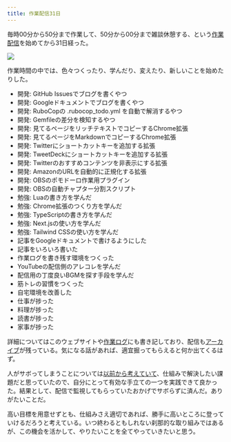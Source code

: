 ```yaml
---
title: 作業配信31日
---
```

毎時00分から50分まで作業して、50分から00分まで雑談休憩する、という[作業配信](https://www.youtube.com/c/r7kamura)を始めてから31日経った。

![](https://lh3.googleusercontent.com/docs/AG8NV2ZN7sNdvYMykOLDbeGc-Ws59vFC5QV5WBRY_jUFZcx-Bhrdhemu913aLNktxlboJU_gK4jvR0LiPhzNckls8Vb2FbzJZLIpD1ok3XuEeF-q2mDzaGg1_IUZ6JqD26_1qf-FZpRS9suVoebzhBsMcq24DpSRT0auhYFS7BgkHaEuDjzvjuS1VFvEpYjuLy16GgWN0Noyr9Ma2WejpcDBLKSSIBO6YYBO2iwH4Pa8Yp38PqCqxUnfGnf8Zxf_tsNWVdkSUOUDyQ_RnH3R3FUXeyxViLcgMduS5YwpxPsDZarOdG9sI3jBa9ZjrL2vdBBR_h52a4OngYA_DYrMI0HuQBQtoOcpU5T0gnxlUuu4-7mpYWB0CtMfwO1JtHTcFX6UjcpBh8KSorDZ55qIr2JFsEdkVwHxFI74MR1znWxmoSpCJtTD9yqbLs81k-ms115FggbmNTZLummBuB7C9cIS7JtWfBRUzpHOE0qBK5k21ii3MusdPL-OskFUNbsWsHpJ0cvXA8c1Ry_HCxxUEmS9rvFsjhNzWD2QJO1CxN30zre-XDo11FqYqy-8djBfSgX0BOzafMXCihVtenDMb27bSTuRdeAK6w4tZ1GvJ3PiHKUO68Iycuds0lQqCfG41O6iuoLD9txrMpO58VhWlvE7ycym6W0oVdBrnDqLxw9QCJzOCmIsue0c6U0qYjTDr3-mmEj6xOu1yCKqnJ2GTu0I7JU3RAs_BRFim-QgV9E0pSrBuzvI5-LwJ8g171Y11hqjzJmmEhirFVHpZhu2fLIX_OXJxiELvhJadz6gr2I7CmfDaXZd5ypv5fGczDku0ETAx-zSXBBV0EIRqCQkm-HV5SIDdAH7a-AqK8GRvdYA3sMSCbHhb0evodvNm176Ntao2BLY9bvPLl3MOJMwV7szXC3iG5-D1o63sqKHyuvsDx9vZJrfrZKPRFitYYqqkjkIvJXSoT5dzrFq81LiPk78QW9YCh_fPSpeLir9zQxhMDOy3ORLKe0GeLWtL6ckmMM-ss7UTqieXWHrrip-9hWXeoAgBSSSMLSYk-RQjnknZp0sMtFfNQVnTXa9rFnoxCkU0MIqL1YkNHMCQkr8pTHf3CWR9_tQ_ttdHm1mcWKcj_cqRxZqF8fcSxAYomRl9_kdD5RZWTbFian-xP1uu5Y3k25fuHP3jxjsSptYlwI4uhf0pvfsSXyOuImJoee5l7Seq7KihggY87B0kLKSjP2wtsF7YRDwG9FDGKWaQdGaHRm4UFU4)

作業時間の中では、色々つくったり、学んだり、変えたり、新しいことを始めたりした。

*   開発: GitHub Issuesでブログを書くやつ
*   開発: Googleドキュメントでブログを書くやつ
*   開発: RuboCopの .rubocop\_todo.yml を自動で解消するやつ
*   開発: Gemfileの差分を検知するやつ
*   開発: 見てるページをリッチテキストでコピーするChrome拡張
*   開発: 見てるページをMarkdownでコピーするChrome拡張
*   開発: Twitterにショートカットキーを追加する拡張
*   開発: TweetDeckにショートカットキーを追加する拡張
*   開発: Twitterのおすすめコンテンツを非表示にする拡張
*   開発: AmazonのURLを自動的に正規化する拡張
*   開発: OBSのポモドーロ作業用プラグイン
*   開発: OBSの自動チャプター分割スクリプト
*   勉強: Luaの書き方を学んだ
*   勉強: Chrome拡張のつくり方を学んだ
*   勉強: TypeScriptの書き方を学んだ
*   勉強: Next.jsの使い方を学んだ
*   勉強: Tailwind CSSの使い方を学んだ
*   記事をGoogleドキュメントで書けるようにした
*   記事をいろいろ書いた
*   作業ログを書き残す環境をつくった
*   YouTubeの配信側のアレコレを学んだ
*   配信用の丁度良いBGMを探す手段を学んだ
*   筋トレの習慣をつくった
*   自宅環境を改善した
*   仕事が捗った
*   料理が捗った
*   読書が捗った
*   家事が捗った

詳細についてはこのウェブサイトや[作業ログ](https://r7kamura.github.io/diary/)にも書き記しており、配信も[アーカイブ](https://www.youtube.com/c/r7kamura)が残っている。気になる話があれば、適宜掘ってもらえると何か出てくるはず。

人がサボってしまうことについては[以前から考えていて](https://twitter.com/r7kamura/status/1529728163068395521)、仕組みで解決したい課題だと思っていたので、自分にとって有効な手立ての一つを実践できて良かった。結果として、配信で監視してもらっていたおかげでサボらずに済んだ。ありがたいことだ。

高い目標を用意せずとも、仕組みさえ適切であれば、勝手に高いところに登っていけるだろうと考えている。いつ終わるともしれない刹那的な取り組みではあるが、この機会を活かして、やりたいことを全てやっていきたいと思う。
